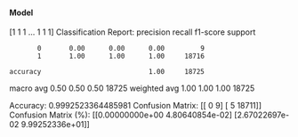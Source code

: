 #### Model
[1 1 1 ... 1 1 1]
Classification Report:
              precision    recall  f1-score   support

           0       0.00      0.00      0.00         9
           1       1.00      1.00      1.00     18716

    accuracy                           1.00     18725
   macro avg       0.50      0.50      0.50     18725
weighted avg       1.00      1.00      1.00     18725

Accuracy: 0.9992523364485981
Confusion Matrix:
[[    0     9]
 [    5 18711]]
Confusion Matrix (%):
[[0.00000000e+00 4.80640854e-02]
 [2.67022697e-02 9.99252336e+01]]
